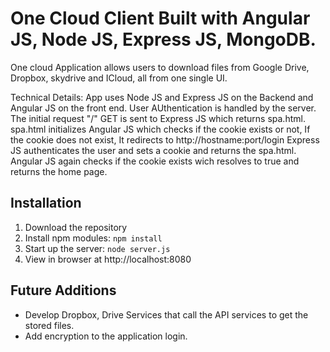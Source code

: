 # One Cloud Client Built with Angular JS, Node JS, Express JS, MongoDB.

One cloud Application allows users to download files from Google Drive, Dropbox, skydrive and ICloud, all from one single UI. 

Technical Details: 
	App uses Node JS and Express JS on the Backend and Angular JS on the front end. 
	User AUthentication is handled by the server. 
	The initial request "/" GET is sent to Express JS which returns spa.html. 
	spa.html initializes Angular JS which checks if the cookie exists or not, 
	If the cookie does not exist, It redirects to http://hostname:port/login
	Express JS authenticates the user and sets a cookie and returns the spa.html.
	Angular JS again checks if the cookie exists wich resolves to true and returns the home page. 
	
## Installation
1. Download the repository
2. Install npm modules: `npm install`
4. Start up the server: `node server.js`
5. View in browser at http://localhost:8080


## Future Additions
- Develop Dropbox, Drive Services that call the API services to get the stored files. 
- Add encryption to the application login. 

